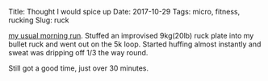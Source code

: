 Title: Thought I would spice up
Date: 2017-10-29
Tags: micro, fitness, rucking
Slug: ruck

[my usual morning run](/2017/10/04/morning-routine/). Stuffed an improvised 9kg(20lb) ruck plate into my bullet ruck and went out on the 5k loop. Started huffing almost instantly and sweat was dripping off 1/3 the way round.

Still got a good time, just over 30 minutes.